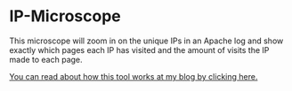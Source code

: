 IP-Microscope
=============

This microscope will zoom in on the unique IPs in an Apache log and show exactly which pages each IP has visited and the amount of visits the IP made to each page.

[You can read about how this tool works at my blog by clicking here.](http://www.latermuse.com/static/ron-anipmicroscopeinhaskell.html)
